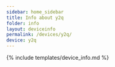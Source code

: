 ```yaml
---
sidebar: home_sidebar
title: Info about y2q
folder: info
layout: deviceinfo
permalink: /devices/y2q/
device: y2q
---
```

{% include templates/device_info.md %}
